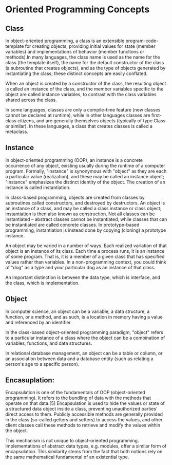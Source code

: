 # Oriented Programming Concepts

## Class

In object-oriented programming, a class is an extensible program-code-template for creating objects, providing initial values for state (member variables) and implementations of behavior (member functions or methods).In many languages, the class name is used as the name for the class (the template itself), the name for the default constructor of the class (a subroutine that creates objects), and as the type of objects generated by instantiating the class; these distinct concepts are easily conflated.

When an object is created by a constructor of the class, the resulting object is called an instance of the class, and the member variables specific to the object are called instance variables, to contrast with the class variables shared across the class.

In some languages, classes are only a compile-time feature (new classes cannot be declared at runtime), while in other languages classes are first-class citizens, and are generally themselves objects (typically of type Class or similar). In these languages, a class that creates classes is called a metaclass.

## Instance

In object-oriented programming (OOP), an instance is a concrete occurrence of any object, existing usually during the runtime of a computer program. Formally, "instance" is synonymous with "object" as they are each a particular value (realization), and these may be called an instance object; "instance" emphasizes the distinct identity of the object. The creation of an instance is called instantiation.

In class-based programming, objects are created from classes by subroutines called constructors, and destroyed by destructors. An object is an instance of a class, and may be called a class instance or class object; instantiation is then also known as construction. Not all classes can be instantiated – abstract classes cannot be instantiated, while classes that can be instantiated are called concrete classes. In prototype-based programming, instantiation is instead done by copying (cloning) a prototype instance.

An object may be varied in a number of ways. Each realized variation of that object is an instance of its class. Each time a process runs, it is an instance of some program. That is, it is a member of a given class that has specified values rather than variables. In a non-programming context, you could think of "dog" as a type and your particular dog as an instance of that class.

An important distinction is between the data type, which is interface, and the class, which is implementation.

## Object

In computer science, an object can be a variable, a data structure, a function, or a method, and as such, is a location in memory having a value and referenced by an identifier.

In the class-based object-oriented programming paradigm, "object" refers to a particular instance of a class where the object can be a combination of variables, functions, and data structures.

In relational database management, an object can be a table or column, or an association between data and a database entity (such as relating a person's age to a specific person).

## Encasuplation:

Encapsulation is one of the fundamentals of OOP (object-oriented programming). It refers to the bundling of data with the methods that operate on that data.[5] Encapsulation is used to hide the values or state of a structured data object inside a class, preventing unauthorized parties' direct access to them. Publicly accessible methods are generally provided in the class (so-called getters and setters) to access the values, and other client classes call these methods to retrieve and modify the values within the object.

This mechanism is not unique to object-oriented programming. Implementations of abstract data types, e.g. modules, offer a similar form of encapsulation. This similarity stems from the fact that both notions rely on the same mathematical fundamental of an existential type.